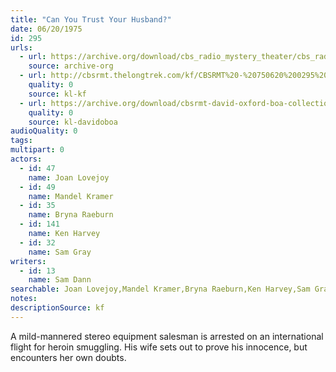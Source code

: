 ```yaml
---
title: "Can You Trust Your Husband?"
date: 06/20/1975
id: 295
urls: 
  - url: https://archive.org/download/cbs_radio_mystery_theater/cbs_radio_mystery_theater-0251-0300.zip/cbs_radio_mystery_theater-0251-0300%2Fcbsrmt_0295_can_you_trust_your_husband.mp3
    source: archive-org
  - url: http://cbsrmt.thelongtrek.com/kf/CBSRMT%20-%20750620%200295%20Can%20You%20Trust%20Your%20Husband_kf.mp3
    quality: 0
    source: kl-kf
  - url: https://archive.org/download/cbsrmt-david-oxford-boa-collection/CBSRMT-750620-0295-Can-You-Trust-Your-Husband-(64-44)_kf-{BoA}.mp3
    quality: 0
    source: kl-davidoboa
audioQuality: 0
tags: 
multipart: 0
actors:  
  - id: 47
    name: Joan Lovejoy  
  - id: 49
    name: Mandel Kramer  
  - id: 35
    name: Bryna Raeburn  
  - id: 141
    name: Ken Harvey  
  - id: 32
    name: Sam Gray
writers:  
  - id: 13
    name: Sam Dann
searchable: Joan Lovejoy,Mandel Kramer,Bryna Raeburn,Ken Harvey,Sam Gray Sam Dann
notes: 
descriptionSource: kf
---
```

A mild-mannered stereo equipment salesman is arrested on an international flight for heroin smuggling. His wife sets out to prove his innocence, but encounters her own doubts.